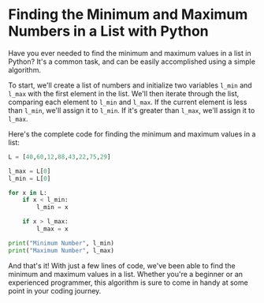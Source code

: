 # Finding the Minimum and Maximum Numbers in a List with Python

Have you ever needed to find the minimum and maximum values in a list in Python? It's a common task, and can be easily accomplished using a simple algorithm.

To start, we'll create a list of numbers and initialize two variables `l_min` and `l_max` with the first element in the list. We'll then iterate through the list, comparing each element to `l_min` and `l_max`. If the current element is less than `l_min`, we'll assign it to `l_min`. If it's greater than `l_max`, we'll assign it to `l_max`.

Here's the complete code for finding the minimum and maximum values in a list:

```python
L = [40,60,12,88,43,22,75,29]

l_max = L[0]
l_min = L[0]

for x in L:
    if x < l_min:
        l_min = x

    if x > l_max:
        l_max = x

print("Minimum Number", l_min)
print("Maximum Number", l_max)
```

And that's it! With just a few lines of code, we've been able to find the minimum and maximum values in a list. Whether you're a beginner or an experienced programmer, this algorithm is sure to come in handy at some point in your coding journey.